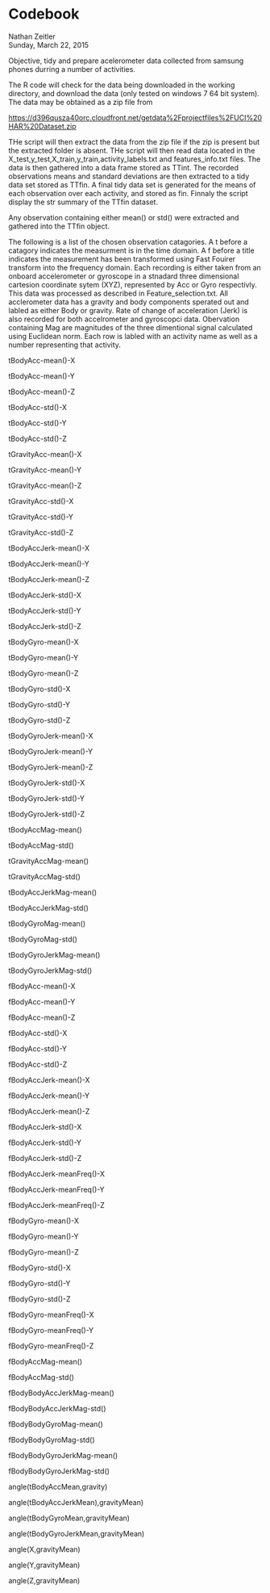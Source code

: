 # Codebook
Nathan Zeitler  
Sunday, March 22, 2015  

Objective, tidy and prepare acelerometer data collected from samsung phones durring a number of activities.  

The R code will check for the data being downloaded in the working directory, and download the data (only tested on windows 7 64 bit system).  The data may be obtained as a zip file from 

https://d396qusza40orc.cloudfront.net/getdata%2Fprojectfiles%2FUCI%20HAR%20Dataset.zip

THe script will then extract the data from the zip file if the zip is present but the extracted folder is absent.  THe script will then read data located in the X_test,y_test,X_train,y_train,activity_labels.txt and features_info.txt files.  The data is then gathered into a data frame stored as TTint.    The recorded observations means and standard deviations are then extracted to a tidy data set stored as TTfin.  A final tidy data set is generated for the means of each observation over each activity, and stored as fin.  Finnaly the script display the str summary of the TTfin dataset.


Any observation containing either mean() or std() were extracted and gathered into the TTfin object.

The following is a list of the chosen observation catagories.  A t before a catagory indicates the measurment is in the time domain.  A f before a title indicates the measurement has been transformed using Fast Fouirer transform into the frequency domain. Each recording is either taken from an onboard accelerometer or gyroscope in a stnadard three dimensional cartesion coordinate sytem (XYZ), represented by Acc or Gyro  respectivly. This data was processed as described in Feature_selection.txt.  All acclerometer data has a gravity and body components sperated out and labled as either Body or gravity.  Rate of change of acceleration (Jerk) is also recorded for both accelrometer and gyroscopci data. Obervation containing Mag are magnitudes of the three dimentional signal calculated using Euclidean norm.  Each row is labled with an activity name as well as a number representing that activity.

tBodyAcc-mean()-X

tBodyAcc-mean()-Y

tBodyAcc-mean()-Z

tBodyAcc-std()-X

tBodyAcc-std()-Y

tBodyAcc-std()-Z

tGravityAcc-mean()-X

tGravityAcc-mean()-Y

tGravityAcc-mean()-Z

tGravityAcc-std()-X

tGravityAcc-std()-Y

tGravityAcc-std()-Z

tBodyAccJerk-mean()-X

tBodyAccJerk-mean()-Y

tBodyAccJerk-mean()-Z

tBodyAccJerk-std()-X

tBodyAccJerk-std()-Y

tBodyAccJerk-std()-Z

tBodyGyro-mean()-X

tBodyGyro-mean()-Y

tBodyGyro-mean()-Z

tBodyGyro-std()-X

tBodyGyro-std()-Y

tBodyGyro-std()-Z

tBodyGyroJerk-mean()-X

tBodyGyroJerk-mean()-Y

tBodyGyroJerk-mean()-Z

tBodyGyroJerk-std()-X

tBodyGyroJerk-std()-Y

tBodyGyroJerk-std()-Z

tBodyAccMag-mean()

tBodyAccMag-std()

tGravityAccMag-mean()

tGravityAccMag-std()

tBodyAccJerkMag-mean()

tBodyAccJerkMag-std()

tBodyGyroMag-mean()

tBodyGyroMag-std()

tBodyGyroJerkMag-mean()

tBodyGyroJerkMag-std()

fBodyAcc-mean()-X

fBodyAcc-mean()-Y

fBodyAcc-mean()-Z

fBodyAcc-std()-X

fBodyAcc-std()-Y

fBodyAcc-std()-Z

fBodyAccJerk-mean()-X

fBodyAccJerk-mean()-Y

fBodyAccJerk-mean()-Z

fBodyAccJerk-std()-X

fBodyAccJerk-std()-Y

fBodyAccJerk-std()-Z

fBodyAccJerk-meanFreq()-X

fBodyAccJerk-meanFreq()-Y

fBodyAccJerk-meanFreq()-Z

fBodyGyro-mean()-X

fBodyGyro-mean()-Y

fBodyGyro-mean()-Z

fBodyGyro-std()-X

fBodyGyro-std()-Y

fBodyGyro-std()-Z

fBodyGyro-meanFreq()-X

fBodyGyro-meanFreq()-Y

fBodyGyro-meanFreq()-Z

fBodyAccMag-mean()

fBodyAccMag-std()

fBodyBodyAccJerkMag-mean()

fBodyBodyAccJerkMag-std()

fBodyBodyGyroMag-mean()

fBodyBodyGyroMag-std()

fBodyBodyGyroJerkMag-mean()

fBodyBodyGyroJerkMag-std()

angle(tBodyAccMean,gravity)

angle(tBodyAccJerkMean),gravityMean)

angle(tBodyGyroMean,gravityMean)

angle(tBodyGyroJerkMean,gravityMean)

angle(X,gravityMean)

angle(Y,gravityMean)

angle(Z,gravityMean)
